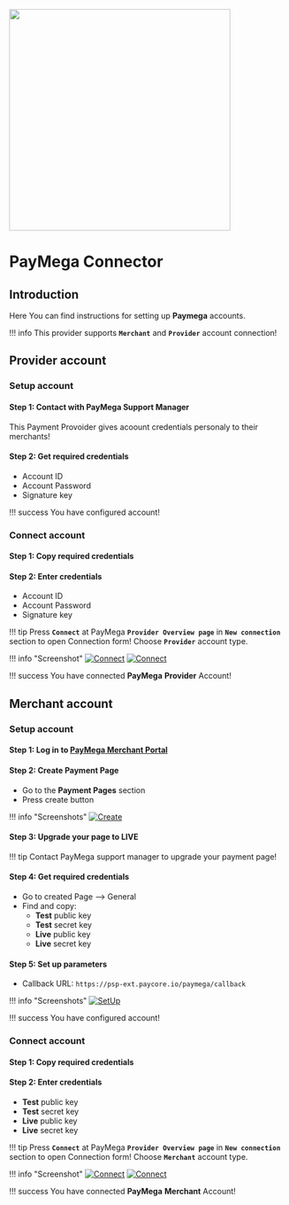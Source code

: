 <img src="https://static.openfintech.io/payment_providers/paymega/logo.svg?w=400" width="400px">

# PayMega Connector

## Introduction

Here You can find  instructions for setting up **Paymega** accounts.

!!! info
     This provider supports **`Merchant`** and **`Provider`** account connection!

## Provider account

### Setup account

#### Step 1: Contact with PayMega Support Manager

This Payment Provoider gives acoount credentials personaly to their merchants!
    
#### Step 2: Get required credentials

-   Account ID
-   Account Password
-   Signature key

!!! success
    You have configured account!
    
### Connect account

#### Step 1: Copy required credentials

#### Step 2: Enter credentials

-   Account ID
-   Account Password
-   Signature key

!!! tip
    Press **`Connect`** at PayMega **`Provider Overview page`** in **`New connection`** section to open Connection form!
    Choose **`Provider`** account type.



!!! info "Screenshot"
    [![Connect](images/paymega_provider-step_connect1.png)](images/paymega_provider-step_connect1.png)
    [![Connect](images/paymega_provider-step_connect2.png)](images/paymega_provider-step_connect2.png)

!!! success
    You have connected **PayMega** **Provider** Account!


## Merchant account


### Setup account

#### Step 1: Log in to <a href="https://my.paymega.eu/" target="_blank" rel="noopener">**PayMega** Merchant Portal</a>

#### Step 2: Create Payment Page

- Go to the **Payment Pages** section
- Press create button

!!! info "Screenshots"
    [![Create](images/merch_acc__payment_page_create1.png)](images/merch_acc__payment_page_create1.png)


#### Step 3: Upgrade  your page to LIVE

!!! tip
    Contact PayMega support manager to upgrade your payment page!

#### Step 4: Get required credentials

- Go to created Page —> General
- Find and copy:
    -  **Test** public key
    -  **Test** secret key
    -  **Live** public key
    -  **Live** secret key

#### Step 5: Set up parameters

- Callback URL: ```https://psp-ext.paycore.io/paymega/callback```

!!! info "Screenshots"
    [![SetUp](images/merch_acc__setup.png)](images/merch_acc__setup.png)

!!! success
    You have configured account!
    
### Connect account

#### Step 1: Copy required credentials


#### Step 2: Enter credentials

-  **Test** public key
-  **Test** secret key
-  **Live** public key
-  **Live** secret key

!!! tip
    Press **`Connect`** at PayMega **`Provider Overview page`** in **`New connection`** section to open Connection form!
    Choose **`Merchant`** account type.



!!! info "Screenshot"
    [![Connect](images/paymega_merchant-step_connect1.png)](images/paymega_merchant-step_connect1.png)
    [![Connect](images/paymega_merchant-step_connect2.png)](images/paymega_merchant-step_connect2.png)


!!! success
    You have connected **PayMega** **Merchant** Account!